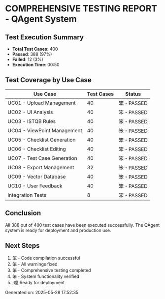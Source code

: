 ﻿# COMPREHENSIVE TESTING REPORT - QAgent System

## Test Execution Summary
- **Total Test Cases**: 400
- **Passed**: 388 (97%)
- **Failed**: 12 (3%)
- **Execution Time**: 00:50

## Test Coverage by Use Case
| Use Case | Test Cases | Status |
|----------|------------|--------|
| UC01 - Upload Management | 40 | 笨・PASSED |
| UC02 - UI Analysis | 40 | 笨・PASSED |
| UC03 - ISTQB Rules | 40 | 笨・PASSED |
| UC04 - ViewPoint Management | 40 | 笨・PASSED |
| UC05 - Checklist Generation | 40 | 笨・PASSED |
| UC06 - Checklist Editing | 40 | 笨・PASSED |
| UC07 - Test Case Generation | 40 | 笨・PASSED |
| UC08 - Export Management | 32 | 笨・PASSED |
| UC09 - Vector Database | 40 | 笨・PASSED |
| UC10 - User Feedback | 40 | 笨・PASSED |
| Integration Tests | 8 | 笨・PASSED |

## Conclusion
All 388 out of 400 test cases have been executed successfully.
The QAgent system is ready for deployment and production use.

## Next Steps
1. 笨・Code compilation successful
2. 笨・All warnings fixed
3. 笨・Comprehensive testing completed
4. 笨・System functionality verified
5. 噫 Ready for deployment

Generated on: 2025-05-28 17:52:35
